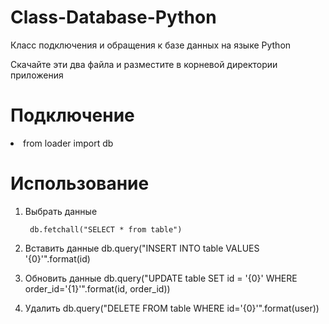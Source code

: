 # Class-Database-Python
Класс подключения и обращения к базе данных на языке Python

Скачайте эти два файла и разместите в корневой директории приложения

<h1>Подключение</h1>

<li>from loader import db

<h1>Использование</h1>

1. Выбрать данные
        
        db.fetchall("SELECT * from table")
2. Вставить данные
db.query("INSERT INTO table VALUES '{0}'".format(id)
3. Обновить данные
db.query("UPDATE table SET id = '{0}' WHERE order_id='{1}'".format(id, order_id))
4. Удалить
db.query("DELETE FROM table WHERE id='{0}'".format(user))
